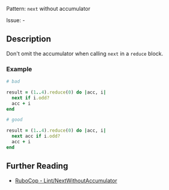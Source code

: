 Pattern: `next` without accumulator

Issue: -

## Description

Don't omit the accumulator when calling `next` in a `reduce` block.

### Example

```ruby
# bad

result = (1..4).reduce(0) do |acc, i|
  next if i.odd?
  acc + i
end
```
```ruby
# good

result = (1..4).reduce(0) do |acc, i|
  next acc if i.odd?
  acc + i
end
```

## Further Reading

* [RuboCop - Lint/NextWithoutAccumulator](https://rubocop.readthedocs.io/en/latest/cops_lint/#lintnextwithoutaccumulator)
